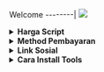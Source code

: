 Welcome
--------|
![](https://media.tenor.com/iVCiM9W7cvYAAAAd/welcome.gif)

<details>
<summary><b>Harga Script</b></summary>
<text>

    -7 Hari/Day    : Rp20.000
    -1 Bulan/Month : Rp50.000
</details>


<details>
    <summary><b>Method Pembayaran</b></summary>
    <text>

      -Dana
      -Gopay
      -Ovo
      -Qris
</details>
<details>
    <summary><b>Link Sosial</b></summary>
    <text>

    -Telegram : https://t.me/dumai_991
    -WhatsApp : https://wa.me/+6283893415477
    -Grub Wa. : https://chat.whatsapp.com/KPA2qoxJ3WvDrgifYW6Oy2
  </text>
</details>
<details>
    <summary><b>Cara Install Tools</b></summary>
    <text>

    -Bahan Yang DiButuhkan
      -Termux.apk
      -Paket/WIFI
    -Cara Install Bahan
      -apt update && apt upgrade
      -termux-setup-storage  
        • Enter  
        • Ketik y Atau Pilih Izinkan
      -pkg install python
      -pkg install git
      -pip install requests
      -pip install rich
      -pip install bs4
      -git clone https://github.com/Dumai-991/Instagram
    -Cara Menjalankan Script
      -cd Instagram
      -python run.py
     



